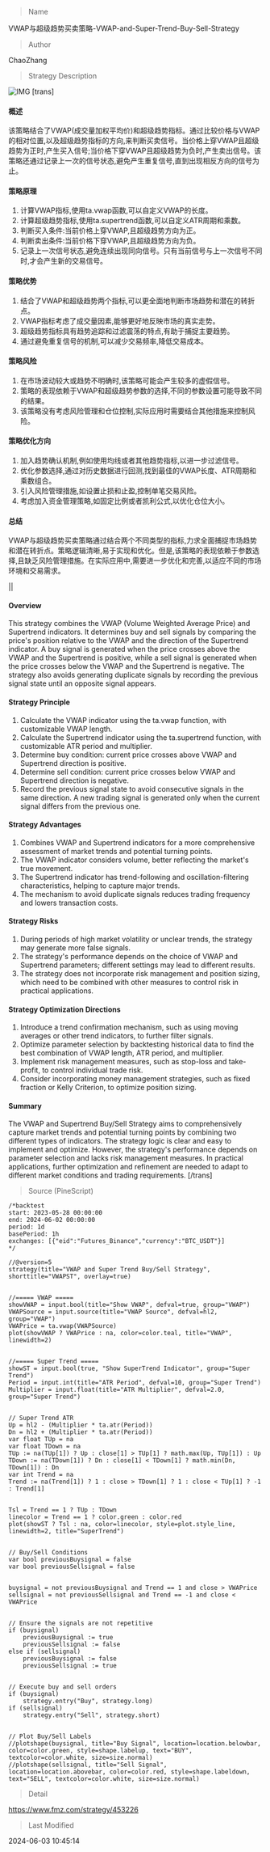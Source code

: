 
> Name

VWAP与超级趋势买卖策略-VWAP-and-Super-Trend-Buy-Sell-Strategy

> Author

ChaoZhang

> Strategy Description

![IMG](https://www.fmz.com/upload/asset/13120e0aa416c2c1de9.png)
[trans]
#### 概述
该策略结合了VWAP(成交量加权平均价)和超级趋势指标。通过比较价格与VWAP的相对位置,以及超级趋势指标的方向,来判断买卖信号。当价格上穿VWAP且超级趋势为正时,产生买入信号;当价格下穿VWAP且超级趋势为负时,产生卖出信号。该策略还通过记录上一次的信号状态,避免产生重复信号,直到出现相反方向的信号为止。

#### 策略原理
1. 计算VWAP指标,使用ta.vwap函数,可以自定义VWAP的长度。
2. 计算超级趋势指标,使用ta.supertrend函数,可以自定义ATR周期和乘数。
3. 判断买入条件:当前价格上穿VWAP,且超级趋势方向为正。
4. 判断卖出条件:当前价格下穿VWAP,且超级趋势方向为负。
5. 记录上一次信号状态,避免连续出现同向信号。只有当前信号与上一次信号不同时,才会产生新的交易信号。

#### 策略优势
1. 结合了VWAP和超级趋势两个指标,可以更全面地判断市场趋势和潜在的转折点。
2. VWAP指标考虑了成交量因素,能够更好地反映市场的真实走势。
3. 超级趋势指标具有趋势追踪和过滤震荡的特点,有助于捕捉主要趋势。
4. 通过避免重复信号的机制,可以减少交易频率,降低交易成本。

#### 策略风险
1. 在市场波动较大或趋势不明确时,该策略可能会产生较多的虚假信号。
2. 策略的表现依赖于VWAP和超级趋势参数的选择,不同的参数设置可能导致不同的结果。
3. 该策略没有考虑风险管理和仓位控制,实际应用时需要结合其他措施来控制风险。

#### 策略优化方向
1. 加入趋势确认机制,例如使用均线或者其他趋势指标,以进一步过滤信号。
2. 优化参数选择,通过对历史数据进行回测,找到最佳的VWAP长度、ATR周期和乘数组合。
3. 引入风险管理措施,如设置止损和止盈,控制单笔交易风险。
4. 考虑加入资金管理策略,如固定比例或者凯利公式,以优化仓位大小。

#### 总结
VWAP与超级趋势买卖策略通过结合两个不同类型的指标,力求全面捕捉市场趋势和潜在转折点。策略逻辑清晰,易于实现和优化。但是,该策略的表现依赖于参数选择,且缺乏风险管理措施。在实际应用中,需要进一步优化和完善,以适应不同的市场环境和交易需求。

|| 

#### Overview
This strategy combines the VWAP (Volume Weighted Average Price) and Supertrend indicators. It determines buy and sell signals by comparing the price's position relative to the VWAP and the direction of the Supertrend indicator. A buy signal is generated when the price crosses above the VWAP and the Supertrend is positive, while a sell signal is generated when the price crosses below the VWAP and the Supertrend is negative. The strategy also avoids generating duplicate signals by recording the previous signal state until an opposite signal appears.

#### Strategy Principle
1. Calculate the VWAP indicator using the ta.vwap function, with customizable VWAP length.
2. Calculate the Supertrend indicator using the ta.supertrend function, with customizable ATR period and multiplier.
3. Determine buy condition: current price crosses above VWAP and Supertrend direction is positive.
4. Determine sell condition: current price crosses below VWAP and Supertrend direction is negative.
5. Record the previous signal state to avoid consecutive signals in the same direction. A new trading signal is generated only when the current signal differs from the previous one.

#### Strategy Advantages
1. Combines VWAP and Supertrend indicators for a more comprehensive assessment of market trends and potential turning points.
2. The VWAP indicator considers volume, better reflecting the market's true movement.
3. The Supertrend indicator has trend-following and oscillation-filtering characteristics, helping to capture major trends.
4. The mechanism to avoid duplicate signals reduces trading frequency and lowers transaction costs.

#### Strategy Risks
1. During periods of high market volatility or unclear trends, the strategy may generate more false signals.
2. The strategy's performance depends on the choice of VWAP and Supertrend parameters; different settings may lead to different results.
3. The strategy does not incorporate risk management and position sizing, which need to be combined with other measures to control risk in practical applications.

#### Strategy Optimization Directions
1. Introduce a trend confirmation mechanism, such as using moving averages or other trend indicators, to further filter signals.
2. Optimize parameter selection by backtesting historical data to find the best combination of VWAP length, ATR period, and multiplier.
3. Implement risk management measures, such as stop-loss and take-profit, to control individual trade risk.
4. Consider incorporating money management strategies, such as fixed fraction or Kelly Criterion, to optimize position sizing.

#### Summary
The VWAP and Supertrend Buy/Sell Strategy aims to comprehensively capture market trends and potential turning points by combining two different types of indicators. The strategy logic is clear and easy to implement and optimize. However, the strategy's performance depends on parameter selection and lacks risk management measures. In practical applications, further optimization and refinement are needed to adapt to different market conditions and trading requirements.
[/trans]



> Source (PineScript)

``` pinescript
/*backtest
start: 2023-05-28 00:00:00
end: 2024-06-02 00:00:00
period: 1d
basePeriod: 1h
exchanges: [{"eid":"Futures_Binance","currency":"BTC_USDT"}]
*/

//@version=5
strategy(title="VWAP and Super Trend Buy/Sell Strategy", shorttitle="VWAPST", overlay=true)


//===== VWAP =====
showVWAP = input.bool(title="Show VWAP", defval=true, group="VWAP")
VWAPSource = input.source(title="VWAP Source", defval=hl2, group="VWAP")
VWAPrice = ta.vwap(VWAPSource)
plot(showVWAP ? VWAPrice : na, color=color.teal, title="VWAP", linewidth=2)


//===== Super Trend =====
showST = input.bool(true, "Show SuperTrend Indicator", group="Super Trend")
Period = input.int(title="ATR Period", defval=10, group="Super Trend")
Multiplier = input.float(title="ATR Multiplier", defval=2.0, group="Super Trend")


// Super Trend ATR
Up = hl2 - (Multiplier * ta.atr(Period))
Dn = hl2 + (Multiplier * ta.atr(Period))
var float TUp = na
var float TDown = na
TUp := na(TUp[1]) ? Up : close[1] > TUp[1] ? math.max(Up, TUp[1]) : Up
TDown := na(TDown[1]) ? Dn : close[1] < TDown[1] ? math.min(Dn, TDown[1]) : Dn
var int Trend = na
Trend := na(Trend[1]) ? 1 : close > TDown[1] ? 1 : close < TUp[1] ? -1 : Trend[1]


Tsl = Trend == 1 ? TUp : TDown
linecolor = Trend == 1 ? color.green : color.red
plot(showST ? Tsl : na, color=linecolor, style=plot.style_line, linewidth=2, title="SuperTrend")


// Buy/Sell Conditions
var bool previousBuysignal = false
var bool previousSellsignal = false


buysignal = not previousBuysignal and Trend == 1 and close > VWAPrice
sellsignal = not previousSellsignal and Trend == -1 and close < VWAPrice


// Ensure the signals are not repetitive
if (buysignal)
    previousBuysignal := true
    previousSellsignal := false
else if (sellsignal)
    previousBuysignal := false
    previousSellsignal := true


// Execute buy and sell orders
if (buysignal)
    strategy.entry("Buy", strategy.long)
if (sellsignal)
    strategy.entry("Sell", strategy.short)


// Plot Buy/Sell Labels
//plotshape(buysignal, title="Buy Signal", location=location.belowbar, color=color.green, style=shape.labelup, text="BUY", textcolor=color.white, size=size.normal)
//plotshape(sellsignal, title="Sell Signal", location=location.abovebar, color=color.red, style=shape.labeldown, text="SELL", textcolor=color.white, size=size.normal)

```

> Detail

https://www.fmz.com/strategy/453226

> Last Modified

2024-06-03 10:45:14
